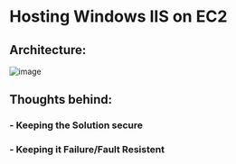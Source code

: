 # Hosting Windows IIS on EC2

## Architecture:

![image](https://user-images.githubusercontent.com/55613494/211007684-4889c5a3-06f8-4f0a-9b27-ec37e32904d4.png)

## Thoughts behind:

### - Keeping the Solution secure 
### - Keeping it Failure/Fault Resistent

